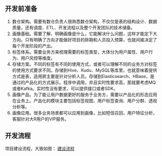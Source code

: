 ## 开发前准备
1. 数仓架构。需要有数仓负责人很熟悉数仓架构，不仅仅是表的结构设计、数据质量，还有调度、ETL、开发流程以及整个开发团队的技术储备。
2. 画像基础。需要了解、明确画像是什么，它能解决什么问题，这样才能定下大方向。只有明确了方向才能做好项目的排期和人员投入预算，也就间接决定了每个开发阶段的产出。
3. 标签体系。需要业务方来梳理需要的标签类型，大体分为用户属性、用户行为、用户风控等维度。
4. 存储方案。不同的标签有不同的使用方式，或者可以理解不同的业务方对标签的使用方式要求不同。存储到Hive、Kudu、MySQL等库里，也就意味着提供方式是表，适用房主要是针对分析人员。存储到Elasticsearch、HBase，是通过的产品化的方式展示。程序中调用，并且实时性要求高，那就要考虑MQ或者Kafka。实时性没有要求，可以提供接口或者SDK。
5. 画像产品。为了能让用户数据更好的服务于业务方，需要以产品化的形态应用在业务上。产品化的模块主要包括标签视图、用户标签查询、用户分群、透视分析等。
6. 画像应用。很多业务场景都可以应用到画像，比如短信召回，用户特征分析，客服针对大R用户的VIP服务。

## 开发流程
项目建设流程，大致如图：
[建设流程](./docs/画像开发流程.png)